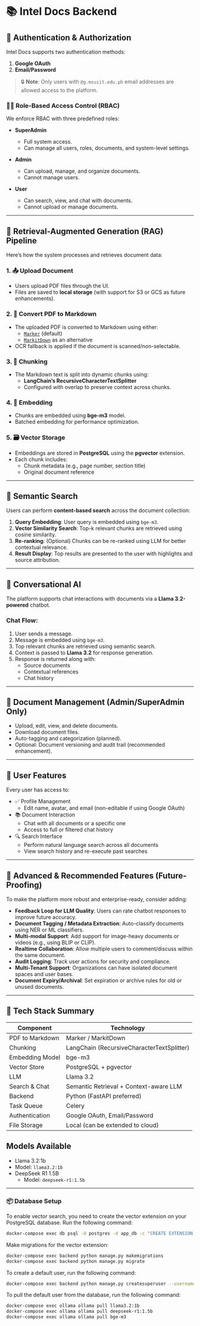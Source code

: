 # 📚 Intel Docs Backend

## 🔐 Authentication & Authorization

Intel Docs supports two authentication methods:

1. **Google OAuth**
2. **Email/Password**

> 🔒 **Note**: Only users with `@g.msuiit.edu.ph` email addresses are allowed access to the platform.

### 🧑‍💼 Role-Based Access Control (RBAC)

We enforce RBAC with three predefined roles:

- **SuperAdmin**

  - Full system access.
  - Can manage all users, roles, documents, and system-level settings.

- **Admin**

  - Can upload, manage, and organize documents.
  - Cannot manage users.

- **User**
  - Can search, view, and chat with documents.
  - Cannot upload or manage documents.

---

## 🔁 Retrieval-Augmented Generation (RAG) Pipeline

Here’s how the system processes and retrieves document data:

### 1. 📤 Upload Document

- Users upload PDF files through the UI.
- Files are saved to **local storage** (with support for S3 or GCS as future enhancements).

### 2. 📝 Convert PDF to Markdown

- The uploaded PDF is converted to Markdown using either:
  - [`Marker`](https://github.com/paperswithcode/marker) (default)
  - [`MarkitDown`](https://github.com/ContextualAI/markitdown) as an alternative
- OCR fallback is applied if the document is scanned/non-selectable.

### 3. 🔪 Chunking

- The Markdown text is split into dynamic chunks using:
  - **LangChain’s RecursiveCharacterTextSplitter**
  - Configured with overlap to preserve context across chunks.

### 4. 🧠 Embedding

- Chunks are embedded using **bge-m3** model.
- Batched embedding for performance optimization.

### 5. 🗃️ Vector Storage

- Embeddings are stored in **PostgreSQL** using the **pgvector** extension.
- Each chunk includes:
  - Chunk metadata (e.g., page number, section title)
  - Original document reference

---

## 🔎 Semantic Search

Users can perform **content-based search** across the document collection:

1. **Query Embedding**: User query is embedded using `bge-m3`.
2. **Vector Similarity Search**: Top-k relevant chunks are retrieved using cosine similarity.
3. **Re-ranking**: (Optional) Chunks can be re-ranked using LLM for better contextual relevance.
4. **Result Display**: Top results are presented to the user with highlights and source attribution.

---

## 💬 Conversational AI

The platform supports chat interactions with documents via a **Llama 3.2-powered** chatbot.

### Chat Flow:

1. User sends a message.
2. Message is embedded using `bge-m3`.
3. Top relevant chunks are retrieved using semantic search.
4. Context is passed to **Llama 3.2** for response generation.
5. Response is returned along with:
   - Source documents
   - Contextual references
   - Chat history

---

## 📁 Document Management (Admin/SuperAdmin Only)

- Upload, edit, view, and delete documents.
- Download document files.
- Auto-tagging and categorization (planned).
- Optional: Document versioning and audit trail (recommended enhancement).

---

## 👤 User Features

Every user has access to:

- ✅ Profile Management
  - Edit name, avatar, and email (non-editable if using Google OAuth)
- 📚 Document Interaction
  - Chat with all documents or a specific one
  - Access to full or filtered chat history
- 🔍 Search Interface
  - Perform natural language search across all documents
  - View search history and re-execute past searches

---

## 🚀 Advanced & Recommended Features (Future-Proofing)

To make the platform more robust and enterprise-ready, consider adding:

- **Feedback Loop for LLM Quality**: Users can rate chatbot responses to improve future accuracy.
- **Document Tagging / Metadata Extraction**: Auto-classify documents using NER or ML classifiers.
- **Multi-modal Support**: Add support for image-heavy documents or videos (e.g., using BLIP or CLIP).
- **Realtime Collaboration**: Allow multiple users to comment/discuss within the same document.
- **Audit Logging**: Track user actions for security and compliance.
- **Multi-Tenant Support**: Organizations can have isolated document spaces and user bases.
- **Document Expiry/Archival**: Set expiration or archive rules for old or unused documents.

---

## 🧰 Tech Stack Summary

| Component       | Technology                                 |
| --------------- | ------------------------------------------ |
| PDF to Markdown | Marker / MarkitDown                        |
| Chunking        | LangChain (RecursiveCharacterTextSplitter) |
| Embedding Model | bge-m3                                     |
| Vector Store    | PostgreSQL + pgvector                      |
| LLM             | Llama 3.2                                  |
| Search & Chat   | Semantic Retrieval + Context-aware LLM     |
| Backend         | Python (FastAPI preferred)                 |
| Task Queue      | Celery                                     |
| Authentication  | Google OAuth, Email/Password               |
| File Storage    | Local (can be extended to cloud)           |

## Models Available

- Llama 3.2:1b
- Model: `llama3.2:1b`
- DeepSeek R1 1.5B
  - Model: `deepseek-r1:1.5b`

---

### 📦 Database Setup

To enable vector search, you need to create the vector extension on your PostgreSQL database. Run the following command:

```bash
docker-compose exec db psql -U postgres -d app_db -c "CREATE EXTENSION IF NOT EXISTS vector;"
```

Make migrations for the vector extension:

```bash
docker-compose exec backend python manage.py makemigrations
docker-compose exec backend python manage.py migrate
```

To create a default user, run the following command:

```bash
docker-compose exec backend python manage.py createsuperuser --username mjcarnaje --email michaeljames.carnaje@g.msuiit.edu.ph --password javascript
```

To pull the default user from the database, run the following command:

```bash
docker-compose exec ollama ollama pull llama3.2:1b
docker-compose exec ollama ollama pull deepseek-r1:1.5b
docker-compose exec ollama ollama pull bge-m3
```
